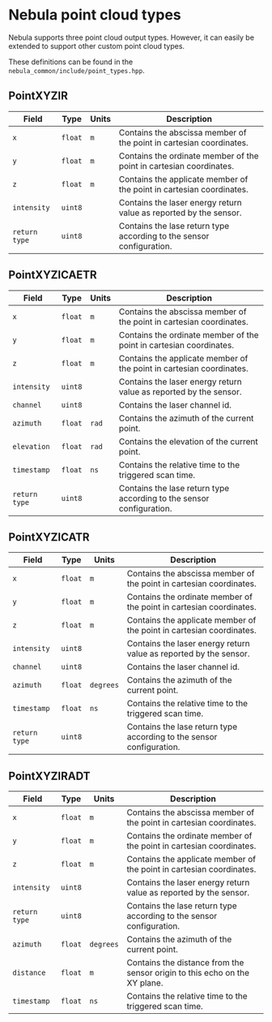 # Nebula point cloud types

Nebula supports three point cloud output types.
However, it can easily be extended to support other custom point cloud types.

These definitions can be found in the `nebula_common/include/point_types.hpp`.

## PointXYZIR

| Field         | Type    | Units | Description                                                          |
| ------------- | ------- | ----- | -------------------------------------------------------------------- |
| `x`           | `float` | `m`   | Contains the abscissa member of the point in cartesian coordinates.  |
| `y`           | `float` | `m`   | Contains the ordinate member of the point in cartesian coordinates.  |
| `z`           | `float` | `m`   | Contains the applicate member of the point in cartesian coordinates. |
| `intensity`   | `uint8` |       | Contains the laser energy return value as reported by the sensor.    |
| `return type` | `uint8` |       | Contains the lase return type according to the sensor configuration. |

## PointXYZICAETR

| Field         | Type    | Units | Description                                                          |
| ------------- | ------- | ----- | -------------------------------------------------------------------- |
| `x`           | `float` | `m`   | Contains the abscissa member of the point in cartesian coordinates.  |
| `y`           | `float` | `m`   | Contains the ordinate member of the point in cartesian coordinates.  |
| `z`           | `float` | `m`   | Contains the applicate member of the point in cartesian coordinates. |
| `intensity`   | `uint8` |       | Contains the laser energy return value as reported by the sensor.    |
| `channel`     | `uint8` |       | Contains the laser channel id.                                       |
| `azimuth`     | `float` | `rad` | Contains the azimuth of the current point.                           |
| `elevation`   | `float` | `rad` | Contains the elevation of the current point.                         |
| `timestamp`   | `float` | `ns`  | Contains the relative time to the triggered scan time.               |
| `return type` | `uint8` |       | Contains the lase return type according to the sensor configuration. |

## PointXYZICATR

| Field         | Type    | Units     | Description                                                          |
| ------------- | ------- | --------- | -------------------------------------------------------------------- |
| `x`           | `float` | `m`       | Contains the abscissa member of the point in cartesian coordinates.  |
| `y`           | `float` | `m`       | Contains the ordinate member of the point in cartesian coordinates.  |
| `z`           | `float` | `m`       | Contains the applicate member of the point in cartesian coordinates. |
| `intensity`   | `uint8` |           | Contains the laser energy return value as reported by the sensor.    |
| `channel`     | `uint8` |           | Contains the laser channel id.                                       |
| `azimuth`     | `float` | `degrees` | Contains the azimuth of the current point.                           |
| `timestamp`   | `float` | `ns`      | Contains the relative time to the triggered scan time.               |
| `return type` | `uint8` |           | Contains the lase return type according to the sensor configuration. |

## PointXYZIRADT

| Field         | Type    | Units     | Description                                                                |
| ------------- | ------- | --------- | -------------------------------------------------------------------------- |
| `x`           | `float` | `m`       | Contains the abscissa member of the point in cartesian coordinates.        |
| `y`           | `float` | `m`       | Contains the ordinate member of the point in cartesian coordinates.        |
| `z`           | `float` | `m`       | Contains the applicate member of the point in cartesian coordinates.       |
| `intensity`   | `uint8` |           | Contains the laser energy return value as reported by the sensor.          |
| `return type` | `uint8` |           | Contains the lase return type according to the sensor configuration.       |
| `azimuth`     | `float` | `degrees` | Contains the azimuth of the current point.                                 |
| `distance`    | `float` | `m`       | Contains the distance from the sensor origin to this echo on the XY plane. |
| `timestamp`   | `float` | `ns`      | Contains the relative time to the triggered scan time.                   